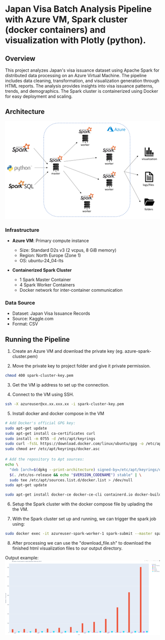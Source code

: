 # Japan Visa Batch Analysis Pipeline with Azure VM, Spark cluster (docker containers) and visualization with Plotly (python).

## Overview
This project analyzes Japan's visa issuance dataset using Apache Spark for distributed data processing on an Azure Virtual Machine. The pipeline includes data cleaning, transformation, and visualization generation through HTML reports. The analysis provides insights into visa issuance patterns, trends, and demographics. The Spark cluster is containerized using Docker for easy deployment and scaling.

## Architecture
![Architecture Diagram](/data-arq.png)

### Infrastructure
- **Azure VM**: Primary compute instance
  - Size: Standard D2s v3 (2 vcpus, 8 GiB memory)
  - Region: North Europe (Zone 1)
  - OS: ubuntu-24_04-lts

- **Containerized Spark Cluster**
  - 1 Spark Master Container
  - 4 Spark Worker Containers
  - Docker network for inter-container communication

### Data Source
- Dataset: Japan Visa Issuance Records
- Source: Kaggle.com
- Format: CSV

## Running the Pipeline

1. Create an Azure VM and download the private key (eg. azure-spark-cluster.pem)

2. Move the private key to project folder and give it private permission.

```bash
chmod 400 spark-cluster-key.pem
```

3. Get the VM ip address to set up the connection.

4. Connect to the VM using SSH.

```bash
ssh -X azureuser@xx.xx.xxx.xx -i spark-cluster-key.pem
```

5. Install docker and docker compose in the VM

```bash
# Add Docker's official GPG key:
sudo apt-get update
sudo apt-get install ca-certificates curl
sudo install -m 0755 -d /etc/apt/keyrings
sudo curl -fsSL https://download.docker.com/linux/ubuntu/gpg -o /etc/apt/keyrings/docker.asc
sudo chmod a+r /etc/apt/keyrings/docker.asc

# Add the repository to Apt sources:
echo \
  "deb [arch=$(dpkg --print-architecture) signed-by=/etc/apt/keyrings/docker.asc] https://download.docker.com/linux/ubuntu \
  $(. /etc/os-release && echo "$VERSION_CODENAME") stable" | \
  sudo tee /etc/apt/sources.list.d/docker.list > /dev/null
sudo apt-get update
```
```bash
sudo apt-get install docker-ce docker-ce-cli containerd.io docker-buildx-plugin docker-compose-plugin
```

6. Setup the Spark cluster with the docker compose file by uplading the the VM.

7. With the Spark cluster set up and running, we can trigger the spark job using:
```bash
sudo docker exec -it azureuser-spark-worker-1 spark-submit --master spark://172.18.0.2:7077 jobs/visualization.py
```

8. After processing we can use the "download_file.sh" to download the finished html visualization files to our output directory.


Output example:
![Output Example](/output-example.png)

